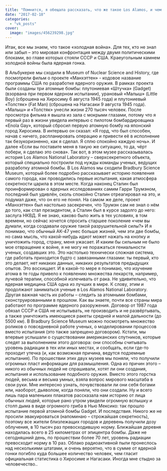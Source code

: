 ```yaml
---
title: "Помнится, я обещала рассказать, что же такое Los Alamos, и чем нас так заинтересовал этот город."
date: "2017-02-18"
categories: 
  - "vk_posts"
cover:
  image: "images/456239298.jpg"
---
```


Итак, все мы знаем, что такое «холодная война». Для тех, кто не знал или забыл – это мировая конфронтация между двумя политическими блоками, во главе которых стояли СССР и США. Краеугольным камнем холодной войны была ядерная гонка.

<!--more-->

В Альбукерке мы сходили в Museum of Nuclear Science and History, где посмотрели фильм о проекте «Манхэттен» - кодовое название программы США по разработке ядерного оружия. В рамках проекта были созданы три атомные бомбы: плутониевая «Штучка» (Gadget) (взорвана при первом ядерном испытании), урановый «Малыш» (Little Boy) (сброшена на Хиросиму 6 августа 1945 года) и плутониевый «Толстяк» (Fat Man) (сброшена на Нагасаки 9 августа 1945 года). «Малыш» и «Толстяк» унесли жизни 270 тысяч человек. После просмотра фильма я вышла из зала с мокрыми глазами, потому что я первый раз в жизни увидела интервью с пилотом бомбардировщика «Enola Gay», который сбросил первую атомную бомбу на японский город Хиросима. В интервью он сказал: «Я горд, что был способен, начав с ничего, распланировать операцию и привести её в исполнение так безукоризненно, как я сделал. Я сплю спокойно каждую ночь». И далее «Если вы поставите меня в такую же ситуацию, то да, чёрт побери, я сделаю это снова». Так вот, в этом музее рассказывалась история Los Alamos National Laboratory – сверхсекретного объекта, который специально построили под нужды команды ученых, ведущих разработку атомной бомбы. В Los Alamos мы сходили Bradbury Science Museum, который более подробно рассказывает историю появления самого города, как проводились первые испытания, какая атмосфера секретности царила в этом месте. Когда наконец Сталин был проинформирован о ядерных исследованиях самим Гарри Трумэном, последний был удивлён, сколь спокойно Сталин отреагировал на это, и подумал даже, что он его не понял. На самом же деле, проект «Манхэттен» был настолько засекречен, что Трумэн сам не знал о нём до того, как стал президентом, а Сталин был в курсе задолго до него: заслуга НКВД. Я не знаю, каково было жить в тех условиях, в том времени, но сейчас хочется спросить старшее поколение «чем вы думали, когда создавали оружие такой разрушительной силы?» И я понимаю, что обычный АК-47 унес больше жизней, чем эти две бомбы, но сама мысль, что какой-нибудь идиот может нажать на кнопку и уничтожить город, страну, меня ужасает. И каким бы сильным не было мое отвращение к войне, я не могу не поражаться гениальности ученых, создавших это. Это настолько технически сложная система, где работать приходится будто с завязанными глазами: ты первый, кто это делает, нет никаких данных, никаких результатов предыдущих опытов. Это восхищает. И в какой-то мере я понимаю, что изучение атома в те годы привело к появлению множества лекарств, например, лучевой терапии, способной излечивать от рака. Не удивительно, что ядерная медицина США одна из лучших в мире. К слову, этим и продолжают заниматься ученые в Los Alamos National Laboratory. Другая важная часть их работы – следить за атомными бомбами, сконструированными в прошлом. Как вы знаете, почти все страны мира работают по программе ядерного разоружения. Договор от 1987 года обязал СССР и США не испытывать, не производить и не развёртывать, а также уничтожить имеющиеся ракеты средней и малой дальности (до 5500 км). В Bradbury Science Museum можно посмотреть множество роликов о повседневной работе ученых, о моделировании процессов вместо испытания (это также запрещено договором). Кстати, мы впервые услышали о существовании американских спутников, которые следят за выполнением этого договора: они способны считывать уровень радиации в тех или иных местах, и сообщать, если где-то проходит утечка (и, как возможная причина, ведутся подземные испытания). По прошествии этих двух музеев мы поняли, что получили огромных пласт информации для размышления. Одна из причин этого – никого из обычных людей не спрашивали, хотят ли они создания, испытания и использование подобного оружия. Вместо этого горстка людей, весьма и весьма умных, взяла вопрос мирового масштаба в свои руки. Мне интересно узнать, почувствовали ли они себя богами или, наоборот, дьяволом, когда поняли, что они создали. Ну и всего лишь пара маленьких плакатов рассказала нам историю от лица обычных людей, которые рано утром увидели огромную вспышку и столп дыма в виде огромного гриба в Нью Мексико: так прошло испытание первой атомной бомбы Gadget. И последствия. Никого же не просили эвакуироваться (напоминаю – строжайшая секретность), поэтому все жители близлежащих городов и деревень получили дозу облучения, в 10 тысяч раз превосходившую норму. Ближайшая деревня находилась всего в 25 километрах от эпицентра бомбы. Даже не сегодняшний день, по прошествии более 70 лет, уровень радиации превосходит норму в 10 раз. Облако радиоактивной пыли пронеслось над несколькими штатами, и очень вероятно, что в сумме от ядерной гонки погибло куда большее количество человек, чем гласит официальная статистика о Хиросиме и Нагасаки. Иногда мне стыдно за человечество..
